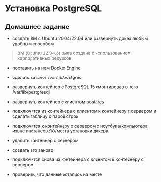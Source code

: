# Установка PostgreSQL
## Домашнее задание
* создать ВМ с Ubuntu 20.04/22.04 или развернуть докер любым удобным способом
> ВМ (Ubuntu 22.04.3) была создана с использованием корпоративных ресурсов   
* поставить на нем Docker Engine

* сделать каталог /var/lib/postgres
* развернуть контейнер с PostgreSQL 15 смонтировав в него /var/lib/postgresql
* развернуть контейнер с клиентом postgres
* подключится из контейнера с клиентом к контейнеру с сервером и сделать таблицу с парой строк
* подключится к контейнеру с сервером с ноутбука/компьютера извне инстансов ЯО/места установки докера
* удалить контейнер с сервером
* создать его заново
* подключится снова из контейнера с клиентом к контейнеру с сервером
* проверить, что данные остались на месте
